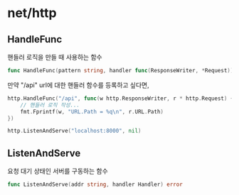 # net/http

## HandleFunc

핸들러 로직을 만들 때 사용하는 함수

```go
func HandleFunc(pattern string, handler func(ResponseWriter, *Request))
```

만약 "/api" url에 대한 핸들러 함수를 등록하고 싶다면,

```go
http.HandleFunc("/api", func(w http.ResponseWriter, r * http.Request) {
    // 핸들러 로직 작성...
    fmt.Fprintf(w, "URL.Path = %q\n", r.URL.Path)
})

http.ListenAndServe("localhost:8000", nil)
```

## ListenAndServe

요청 대기 상태인 서버를 구동하는 함수

```go
func ListenAndServe(addr string, handler Handler) error
```
